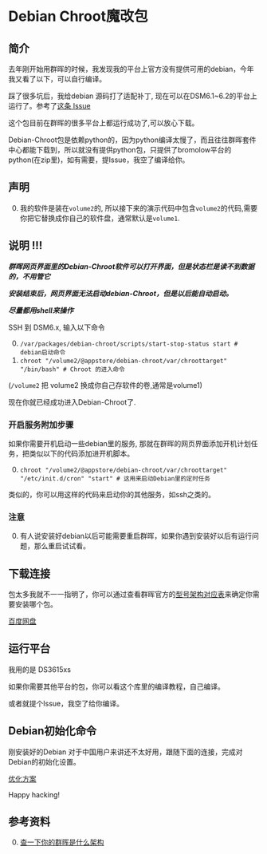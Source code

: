 # Debian Chroot魔改包
## 简介
去年刚开始用群晖的时候，我发现我的平台上官方没有提供可用的debian，今年我又看了以下，可以自行编译。

踩了很多坑后，我给debian 源码打了适配补丁, 现在可以在DSM6.1~6.2的平台上运行了。参考了[这条 Issue](https://github.com/SynoCommunity/spksrc/issues/1910)

这个包目前在群晖的很多平台上都运行成功了,可以放心下载。

Debian-Chroot包是依赖python的，因为python编译太慢了，而且往往群晖套件中心都能下载到，所以就没有提供python包，只提供了bromolow平台的python(在zip里)，如有需要，提Issue，我空了编译给你。

## 声明
0. 我的软件是装在`volume2`的, 所以接下来的演示代码中包含`volume2`的代码,需要你把它替换成你自己的软件盘，通常默认是`volume1`.

## 说明 !!!
***群晖网页界面里的Debian-Chroot软件可以打开界面，但是状态栏是读不到数据的，不用管它***

***安装结束后，网页界面无法启动debian-Chroot，但是以后能自动启动。***

***尽量都用shell来操作***

SSH 到 DSM6.x, 输入以下命令

0. `/var/packages/debian-chroot/scripts/start-stop-status start # debian启动命令`
1. `chroot "/volume2/@appstore/debian-chroot/var/chroottarget" "/bin/bash" # Chroot 的进入命令`

(`/volume2` 把 volume2 换成你自己存软件的卷,通常是volume1)

现在你就已经成功进入Debian-Chroot了.

### 开启服务附加步骤
如果你需要开机启动一些debian里的服务, 那就在群晖的网页界面添加开机计划任务，把类似以下的代码添加进开机脚本。

0. `chroot "/volume2/@appstore/debian-chroot/var/chroottarget" "/etc/init.d/cron" "start" # 这用来启动Debian里的定时任务`

类似的，你可以用这样的代码来启动你的其他服务，如ssh之类的。

### 注意
0. 有人说安装好debian以后可能需要重启群晖，如果你遇到安装好以后有运行问题，那么重启试试看。

## 下载连接
包太多我就不一一指明了，你可以通过查看群晖官方的[型号架构对应表](https://www.synology.com/zh-tw/knowledgebase/DSM/tutorial/General/What_kind_of_CPU_does_my_NAS_have)来确定你需要安装哪个包。

[百度网盘](https://pan.baidu.com/s/1Tyumk7eHX5TekH5wiegMUg)


## 运行平台
我用的是 DS3615xs

如果你需要其他平台的包，你可以看这个库里的编译教程，自己编译。

或者就提个Issue，我空了给你编译。

## Debian初始化命令
刚安装好的Debian 对于中国用户来讲还不太好用，跟随下面的连接，完成对Debian的初始化设置。

[优化方案](https://github.com/OKit-Scripts-Projects/DSM.Customizations/blob/master/Optimize.debian-chroot.CN.md)

Happy hacking! 

## 参考资料
0. [查一下你的群晖是什么架构](https://www.synology.com/zh-tw/knowledgebase/DSM/tutorial/General/What_kind_of_CPU_does_my_NAS_have)

